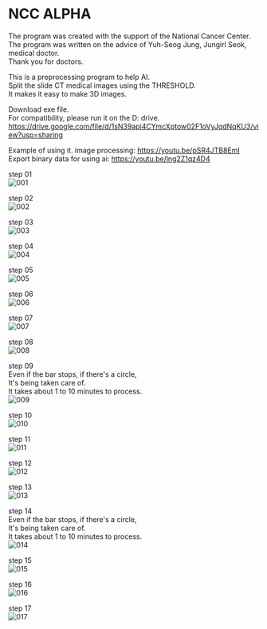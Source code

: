 # NCC ALPHA         
The program was created with the support of the National Cancer Center.     
The program was written on the advice of Yuh-Seog Jung, Jungirl Seok, medical doctor.     
Thank you for doctors.

This is a preprocessing program to help AI.     
Split the slide CT medical images using the THRESHOLD.     
It makes it easy to make 3D images.     

Download exe file.  
For compatibility, please run it on the D: drive.           
https://drive.google.com/file/d/1sN39api4CYmcXptow02F1oVyJqdNqKU3/view?usp=sharing 
    
Example of using it.
image processing: https://youtu.be/pSR4JTB8EmI      
Export binary data for using ai: https://youtu.be/lng2Z1qz4D4

step 01                
![001](https://user-images.githubusercontent.com/19296155/147617848-ea91ac5b-4e99-4b4a-9267-c988c92b652f.png)

step 02         
![002](https://user-images.githubusercontent.com/19296155/147617855-4da5111b-542b-4bcb-8ce0-61510daaa21a.png)

step 03         
![003](https://user-images.githubusercontent.com/19296155/147617858-812e90f5-96f0-4ee7-b6a6-e9185bd310f7.png)

step 04         
![004](https://user-images.githubusercontent.com/19296155/147617859-efe3c6d1-b1c1-4a2f-b2b9-9176fdb6aff0.png)

step 05         
![005](https://user-images.githubusercontent.com/19296155/147617860-bcbba31b-d96c-4514-98c3-b0cc67f3d182.png)

step 06         
![006](https://user-images.githubusercontent.com/19296155/147617861-e2050716-1fb0-4b4b-8cd6-8953ca4ed015.png)

step 07        
![007](https://user-images.githubusercontent.com/19296155/147617863-4d90c06f-d4ce-4700-ac57-05b60a0e415b.png)

step 08         
![008](https://user-images.githubusercontent.com/19296155/147617868-1082f5ed-96d6-4dea-bdc9-ba53a3548d05.png)

step 09         
Even if the bar stops, if there's a circle,         
It's being taken care of.           
It takes about 1 to 10 minutes to process.          
![009](https://user-images.githubusercontent.com/19296155/147617870-11e81e26-2b98-4866-8ad2-0be4a2ad0938.png)

step 10         
![010](https://user-images.githubusercontent.com/19296155/147617880-27eeddc6-c519-4306-ba00-89b962e81c59.png)

step 11         
![011](https://user-images.githubusercontent.com/19296155/147617885-60cb8cd3-fe36-4cdf-8755-165677f81cb8.png)

step 12         
![012](https://user-images.githubusercontent.com/19296155/147617888-1b937e01-bea0-49cb-819d-b0255599cd09.png)

step 13         
![013](https://user-images.githubusercontent.com/19296155/147617889-ba01d15a-c03e-4a35-998a-344f8e19c75c.png)

step 14      
Even if the bar stops, if there's a circle,         
It's being taken care of.           
It takes about 1 to 10 minutes to process.          
![014](https://user-images.githubusercontent.com/19296155/147617892-8846e149-ec10-41e6-82a9-916947fb0f96.png)

step 15         
![015](https://user-images.githubusercontent.com/19296155/147617893-840b1df6-4527-4581-88cc-9fefd28b3b44.png)

step 16         
![016](https://user-images.githubusercontent.com/19296155/147617897-af509cb9-66d3-4ab2-ab49-dc12d664b31a.png)

step 17         
![017](https://user-images.githubusercontent.com/19296155/147617898-90a2b45b-8a18-428c-8c38-b3acace37adf.png)
